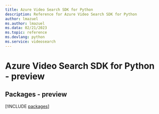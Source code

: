 ```yaml
---
title: Azure Video Search SDK for Python
description: Reference for Azure Video Search SDK for Python
author: lmazuel
ms.author: lmazuel
ms.data: 02/21/2023
ms.topic: reference
ms.devlang: python
ms.service: videosearch
---
```

# Azure Video Search SDK for Python - preview
## Packages - preview
[!INCLUDE [packages](video-search-index.md)]